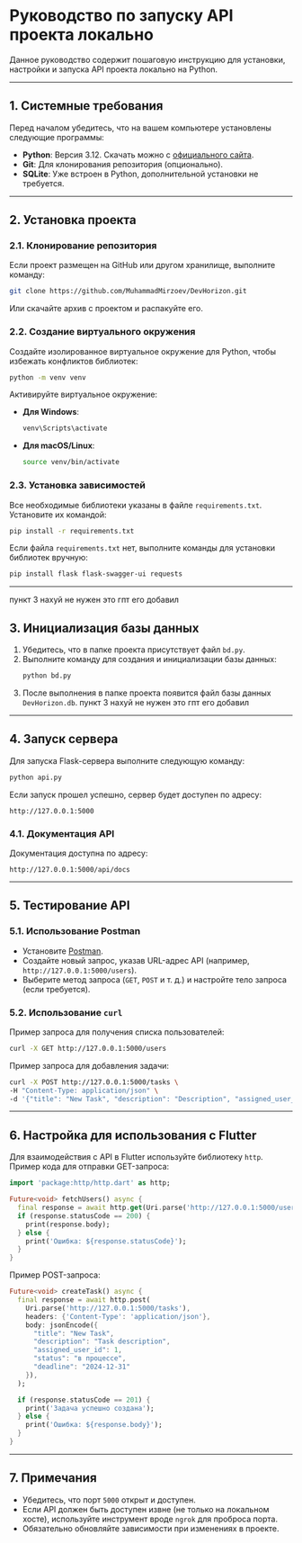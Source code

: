 
# Руководство по запуску API проекта локально

Данное руководство содержит пошаговую инструкцию для установки, настройки и запуска API проекта локально на Python.

---

## 1. Системные требования

Перед началом убедитесь, что на вашем компьютере установлены следующие программы:

- **Python**: Версия 3.12. Скачать можно с [официального сайта](https://www.python.org/).
- **Git**: Для клонирования репозитория (опционально).
- **SQLite**: Уже встроен в Python, дополнительной установки не требуется.

---

## 2. Установка проекта

### 2.1. Клонирование репозитория

Если проект размещен на GitHub или другом хранилище, выполните команду:

```bash
git clone https://github.com/MuhammadMirzoev/DevHorizon.git
```

Или скачайте архив с проектом и распакуйте его.

### 2.2. Создание виртуального окружения

Создайте изолированное виртуальное окружение для Python, чтобы избежать конфликтов библиотек:

```bash
python -m venv venv
```

Активируйте виртуальное окружение:

- **Для Windows**:
  ```bash
  venv\Scripts\activate
  ```
- **Для macOS/Linux**:
  ```bash
  source venv/bin/activate
  ```

### 2.3. Установка зависимостей

Все необходимые библиотеки указаны в файле `requirements.txt`. Установите их командой:

```bash
pip install -r requirements.txt
```

Если файла `requirements.txt` нет, выполните команды для установки библиотек вручную:

```bash
pip install flask flask-swagger-ui requests
```

---
пункт 3 нахуй не нужен это гпт его добавил


## 3. Инициализация базы данных

1. Убедитесь, что в папке проекта присутствует файл `bd.py`.
2. Выполните команду для создания и инициализации базы данных:
   ```bash
   python bd.py
   ```
3. После выполнения в папке проекта появится файл базы данных `DevHorizon.db`.
пункт 3 нахуй не нужен это гпт его добавил 

---

## 4. Запуск сервера

Для запуска Flask-сервера выполните следующую команду:

```bash
python api.py
```

Если запуск прошел успешно, сервер будет доступен по адресу:

```
http://127.0.0.1:5000
```

### 4.1. Документация API

Документация доступна по адресу:

```
http://127.0.0.1:5000/api/docs
```

---

## 5. Тестирование API

### 5.1. Использование Postman

- Установите [Postman](https://www.postman.com/).
- Создайте новый запрос, указав URL-адрес API (например, `http://127.0.0.1:5000/users`).
- Выберите метод запроса (`GET`, `POST` и т. д.) и настройте тело запроса (если требуется).

### 5.2. Использование `curl`

Пример запроса для получения списка пользователей:

```bash
curl -X GET http://127.0.0.1:5000/users
```

Пример запроса для добавления задачи:

```bash
curl -X POST http://127.0.0.1:5000/tasks \
-H "Content-Type: application/json" \
-d '{"title": "New Task", "description": "Description", "assigned_user_id": 1, "status": "новая", "deadline": "2024-12-31"}'
```

---

## 6. Настройка для использования с Flutter

Для взаимодействия с API в Flutter используйте библиотеку `http`. Пример кода для отправки GET-запроса:

```dart
import 'package:http/http.dart' as http;

Future<void> fetchUsers() async {
  final response = await http.get(Uri.parse('http://127.0.0.1:5000/users'));
  if (response.statusCode == 200) {
    print(response.body);
  } else {
    print('Ошибка: ${response.statusCode}');
  }
}
```

Пример POST-запроса:

```dart
Future<void> createTask() async {
  final response = await http.post(
    Uri.parse('http://127.0.0.1:5000/tasks'),
    headers: {'Content-Type': 'application/json'},
    body: jsonEncode({
      "title": "New Task",
      "description": "Task description",
      "assigned_user_id": 1,
      "status": "в процессе",
      "deadline": "2024-12-31"
    }),
  );

  if (response.statusCode == 201) {
    print('Задача успешно создана');
  } else {
    print('Ошибка: ${response.body}');
  }
}
```

---

## 7. Примечания

- Убедитесь, что порт `5000` открыт и доступен.
- Если API должен быть доступен извне (не только на локальном хосте), используйте инструмент вроде `ngrok` для проброса порта.
- Обязательно обновляйте зависимости при изменениях в проекте.
